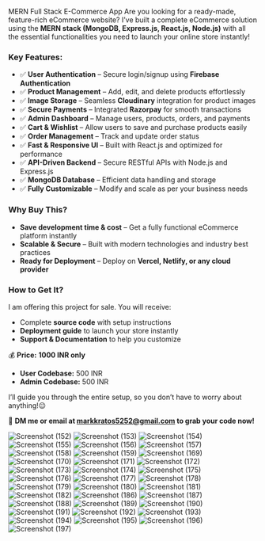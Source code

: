 MERN Full Stack E-Commerce App
Are you looking for a ready-made, feature-rich eCommerce website? I’ve built a complete eCommerce solution using the **MERN stack (MongoDB, Express.js, React.js, Node.js)** with all the essential functionalities you need to launch your online store instantly!

### **Key Features:**
- ✅ **User Authentication** – Secure login/signup using **Firebase Authentication**
- ✅ **Product Management** – Add, edit, and delete products effortlessly
- ✅ **Image Storage** – Seamless **Cloudinary** integration for product images
- ✅ **Secure Payments** – Integrated **Razorpay** for smooth transactions
- ✅ **Admin Dashboard** – Manage users, products, orders, and payments
- ✅ **Cart & Wishlist** – Allow users to save and purchase products easily
- ✅ **Order Management** – Track and update order status
- ✅ **Fast & Responsive UI** – Built with React.js and optimized for performance
- ✅ **API-Driven Backend** – Secure RESTful APIs with Node.js and Express.js
- ✅ **MongoDB Database** – Efficient data handling and storage
- ✅ **Fully Customizable** – Modify and scale as per your business needs

### **Why Buy This?**
- **Save development time & cost** – Get a fully functional eCommerce platform instantly
- **Scalable & Secure** – Built with modern technologies and industry best practices
- **Ready for Deployment** – Deploy on **Vercel, Netlify, or any cloud provider**

### **How to Get It?**
I am offering this project for sale. You will receive:
- Complete **source code** with setup instructions
- **Deployment guide** to launch your store instantly
- **Support & Documentation** to help you customize

💰 **Price:** **1000 INR only**
- **User Codebase:** 500 INR
- **Admin Codebase:** 500 INR

I’ll guide you through the entire setup, so you don’t have to worry about anything!😉

🚀 **DM me or email at [**markkratos5252@gmail.com**](mailto:markkratos5252@gmail.com) to grab your code now!**

![Screenshot (152)](https://github.com/user-attachments/assets/8b9d379f-4c1c-4487-b045-8fbb143bc4e6)
![Screenshot (153)](https://github.com/user-attachments/assets/a76b143b-e320-431b-b8da-05273f68dc3e)
![Screenshot (154)](https://github.com/user-attachments/assets/929898c6-93cd-4008-9aae-e30f1527b750)
![Screenshot (155)](https://github.com/user-attachments/assets/3fc17889-ba51-454e-b40f-01cf7bc8e4a6)
![Screenshot (156)](https://github.com/user-attachments/assets/04b43500-d65c-4238-8a1a-a97e15e01842)
![Screenshot (157)](https://github.com/user-attachments/assets/7980da85-203d-4f9a-84be-d7410de0217a)
![Screenshot (158)](https://github.com/user-attachments/assets/f4ec82d8-9752-4700-81d9-387dcef2ae34)
![Screenshot (159)](https://github.com/user-attachments/assets/7b071313-6379-4fea-915d-3bb0b1c8a2ea)
![Screenshot (169)](https://github.com/user-attachments/assets/514970e0-f936-48ce-8939-15840c90c3ee)
![Screenshot (170)](https://github.com/user-attachments/assets/de0a6975-822a-40bb-b4b2-9126ed4bf676)
![Screenshot (171)](https://github.com/user-attachments/assets/b581f658-6b2d-4dcf-b377-f67d52529df0)
![Screenshot (172)](https://github.com/user-attachments/assets/7641ccbe-95c1-45a3-a487-d3a954f88299)
![Screenshot (173)](https://github.com/user-attachments/assets/e300da8d-9a27-4da3-969c-d107159185cc)
![Screenshot (174)](https://github.com/user-attachments/assets/af51851b-ead7-4666-b48d-83752ad4aa1b)
![Screenshot (175)](https://github.com/user-attachments/assets/33b6bb39-2733-49ef-9ff2-a93961a27904)
![Screenshot (176)](https://github.com/user-attachments/assets/4190ee1f-2bfd-4168-b50a-215ae6f7ed06)
![Screenshot (177)](https://github.com/user-attachments/assets/4b33dba1-600b-459a-858a-d6441a0a85bc)
![Screenshot (178)](https://github.com/user-attachments/assets/30271cad-aff8-473f-8d7f-01dcd49ee065)
![Screenshot (179)](https://github.com/user-attachments/assets/64d6d251-8b65-48e3-8435-cbd10a459683)
![Screenshot (180)](https://github.com/user-attachments/assets/0d7cb121-bfd6-4610-9d47-b3a75db33d35)
![Screenshot (181)](https://github.com/user-attachments/assets/f06cf04b-160f-466e-bcf3-41a4e66ac8d7)
![Screenshot (182)](https://github.com/user-attachments/assets/aa1a802d-2670-4deb-a897-f9a3753db63a)
![Screenshot (186)](https://github.com/user-attachments/assets/aebfeabf-b66d-41c2-8ceb-c2e2f5ba77c3)
![Screenshot (187)](https://github.com/user-attachments/assets/4e854d94-bdb8-4a31-ab32-c544b89c68ba)
![Screenshot (188)](https://github.com/user-attachments/assets/90543f3a-0a6b-4455-98ef-240437248a89)
![Screenshot (189)](https://github.com/user-attachments/assets/82a199ea-5aa1-4415-9fa1-d15f9e163903)
![Screenshot (190)](https://github.com/user-attachments/assets/82a3e7d4-5d4b-43c5-876d-5d7692bdf53e)
![Screenshot (191)](https://github.com/user-attachments/assets/5794f0ba-cb1e-4598-af7e-b72661e95d5b)
![Screenshot (192)](https://github.com/user-attachments/assets/9b59f320-0c1a-4905-9e49-57edb5d307a6)
![Screenshot (193)](https://github.com/user-attachments/assets/eaec4473-86b3-445d-9ba7-e63acb56ba73)
![Screenshot (194)](https://github.com/user-attachments/assets/98fb14ec-0613-4eee-90ad-4d7177e82a5f)
![Screenshot (195)](https://github.com/user-attachments/assets/555f0dfd-1c2f-4bba-a7bc-b1281e56a2ed)
![Screenshot (196)](https://github.com/user-attachments/assets/eccde5ff-5250-4b0c-8030-253e11e13279)
![Screenshot (197)](https://github.com/user-attachments/assets/91bd973b-caaf-48c2-974d-f542087457e1)




























